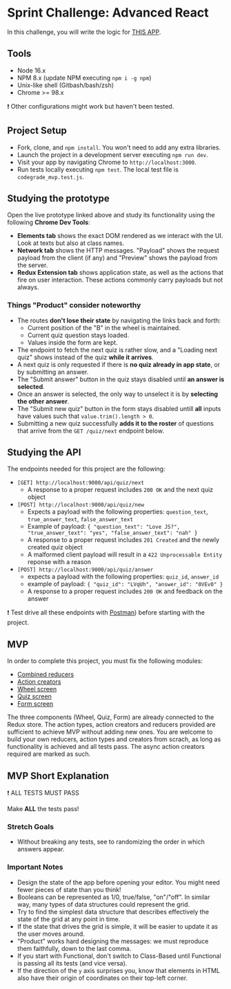 # Sprint Challenge: Advanced React

In this challenge, you will write the logic for [THIS APP](https://advanced-state-wheel.herokuapp.com/).

## Tools

- Node 16.x
- NPM 8.x (update NPM executing `npm i -g npm`)
- Unix-like shell (Gitbash/bash/zsh)
- Chrome >= 98.x

❗ Other configurations might work but haven't been tested.

## Project Setup

- Fork, clone, and `npm install`. You won't need to add any extra libraries.
- Launch the project in a development server executing `npm run dev`.
- Visit your app by navigating Chrome to `http://localhost:3000`.
- Run tests locally executing `npm test`. The local test file is `codegrade_mvp.test.js`.

## Studying the prototype

Open the live prototype linked above and study its functionality using the following **Chrome Dev Tools**:

- **Elements tab** shows the exact DOM rendered as we interact with the UI. Look at texts but also at class names.
- **Network tab** shows the HTTP messages. "Payload" shows the request payload from the client (if any) and "Preview" shows the payload from the server.
- **Redux Extension tab** shows application state, as well as the actions that fire on user interaction. These actions commonly carry payloads but not always.

### Things "Product" consider noteworthy

- The routes **don't lose their state** by navigating the links back and forth:
  - Current position of the "B" in the wheel is maintained.
  - Current quiz question stays loaded.
  - Values inside the form are kept.
- The endpoint to fetch the next quiz is rather slow, and a "Loading next quiz" shows instead of the quiz **while it arrives**.
- A next quiz is only requested if there is **no quiz already in app state**, or by submitting an answer.
- The "Submit answer" button in the quiz stays disabled until **an answer is selected**.
- Once an answer is selected, the only way to unselect it is by **selecting the other answer**.
- The "Submit new quiz" button in the form stays disabled untill **all** inputs have values such that `value.trim().length > 0`.
- Submitting a new quiz successfully **adds it to the roster** of questions that arrive from the `GET /quiz/next` endpoint below.

## Studying the API

The endpoints needed for this project are the following:

- `[GET] http://localhost:9000/api/quiz/next`
  - A response to a proper request includes `200 OK` and the next quiz object
- `[POST] http://localhost:9000/api/quiz/new`
  - Expects a payload with the following properties: `question_text`, `true_answer_text`, `false_answer_text`
  - Example of payload: `{ "question_text": "Love JS?", "true_answer_text": "yes", "false_answer_text": "nah" }`
  - A response to a proper request includes `201 Created` and the newly created quiz object
  - A malformed client payload will result in a `422 Unprocessable Entity` reponse with a reason
- `[POST] http://localhost:9000/api/quiz/answer`
  - expects a payload with the following properties: `quiz_id`, `answer_id`
  - example of payload: `{ "quiz_id": "LVqUh", "answer_id": "0VEv0" }`
  - A response to a proper request includes `200 OK` and feedback on the answer

❗ Test drive all these endpoints with [Postman](https://www.postman.com/downloads/)) before starting with the project.

## MVP

In order to complete this project, you must fix the following modules:

- [Combined reducers](frontend/state/reducer.js)
- [Action creators](frontend/state/action-creators.js)
- [Wheel screen](frontend/components/Wheel.js)
- [Quiz screen](frontend/components/Quiz.js)
- [Form screen](frontend/components/Form.js)

The three components (Wheel, Quiz, Form) are already connected to the Redux store.
The action types, action creators and reducers provided are sufficient to achieve MVP without adding new ones.
You are welcome to build your own reducers, action types and creators from scrach, as long as functionality is achieved and all tests pass.
The async action creators required are marked as such.

## MVP Short Explanation

❗ ALL TESTS MUST PASS

Make **ALL** the tests pass!

### Stretch Goals

- Without breaking any tests, see to randomizing the order in which answers appear.

### Important Notes

- Design the state of the app before opening your editor. You might need fewer pieces of state than you think!
- Booleans can be represented as 1/0, true/false, "on"/"off". In similar way, many types of data structures could represent the grid.
- Try to find the simplest data structure that describes effectively the state of the grid at any point in time.
- If the state that drives the grid is simple, it will be easier to update it as the user moves around.
- "Product" works hard designing the messages: we must reproduce them faithfully, down to the last comma.
- If you start with Functional, don't switch to Class-Based until Functional is passing all its tests (and vice versa).
- If the direction of the `y` axis surprises you, know that elements in HTML also have their origin of coordinates on their top-left corner.
